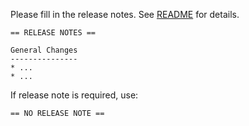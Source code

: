 Please fill in the release notes. See [README](caithagoras/cs4610/blob/master/README.md#release-notes) for details.

```
== RELEASE NOTES ==

General Changes
---------------
* ...
* ...
```

If release note is required, use:

```
== NO RELEASE NOTE ==
```
